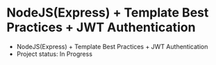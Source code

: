 # NodeJS(Express) + Template Best Practices + JWT Authentication
- NodeJS(Express) + Template Best Practices + JWT Authentication
- Project status: In Progress
